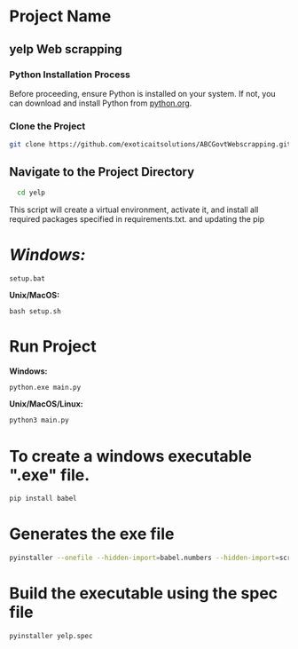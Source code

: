 # Project Name
## yelp Web scrapping
### Python Installation Process
Before proceeding, ensure Python is installed on your system. If not, you can download and install Python from [python.org](https://www.python.org/downloads/).
### Clone the Project
```bash
git clone https://github.com/exoticaitsolutions/ABCGovtWebscrapping.git
```

## Navigate to the Project Directory

```bash
  cd yelp
```

This script will create a virtual environment, activate it, and install all required packages specified in requirements.txt. and updating the pip 

# **_Windows:_**
```
setup.bat
```
**Unix/MacOS:**
```
bash setup.sh
```
# Run Project
**Windows:**

```bash
python.exe main.py
```

**Unix/MacOS/Linux:**

```bash
python3 main.py
```

# To create a windows executable ".exe" file.
```bash
pip install babel
```

# Generates the exe file
```bash
pyinstaller --onefile --hidden-import=babel.numbers --hidden-import=screeninfo --hidden-import=babel.localtime --icon=yelp.ico  --windowed main.py   
```

# Build the executable using the spec file
```bash
pyinstaller yelp.spec
```
